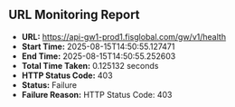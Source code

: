 ## URL Monitoring Report

- **URL:** https://api-gw1-prod1.fisglobal.com/gw/v1/health
- **Start Time:** 2025-08-15T14:50:55.127471
- **End Time:** 2025-08-15T14:50:55.252603
- **Total Time Taken:** 0.125132 seconds
- **HTTP Status Code:** 403
- **Status:** Failure
- **Failure Reason:** HTTP Status Code: 403
